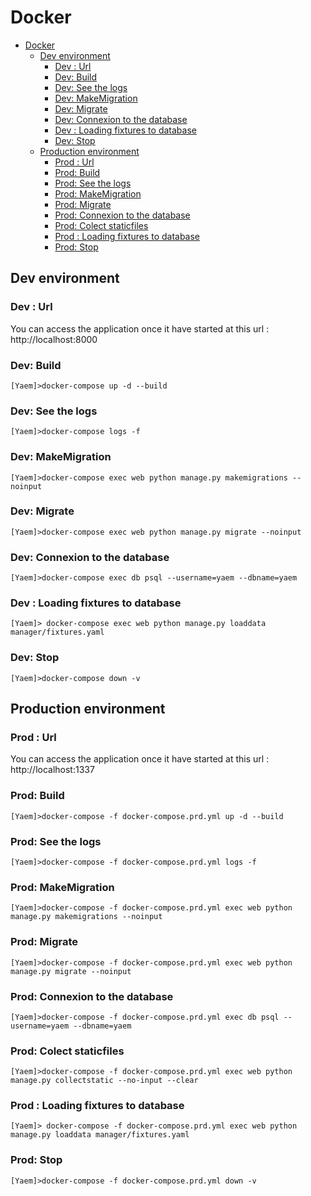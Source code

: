 # Docker

- [Docker](#docker)
  - [Dev environment](#dev-environment)
    - [Dev : Url](#dev--url)
    - [Dev: Build](#dev-build)
    - [Dev: See the logs](#dev-see-the-logs)
    - [Dev: MakeMigration](#dev-makemigration)
    - [Dev: Migrate](#dev-migrate)
    - [Dev: Connexion to the database](#dev-connexion-to-the-database)
    - [Dev : Loading fixtures to database](#dev--loading-fixtures-to-database)
    - [Dev: Stop](#dev-stop)
  - [Production environment](#production-environment)
    - [Prod : Url](#prod--url)
    - [Prod: Build](#prod-build)
    - [Prod: See the logs](#prod-see-the-logs)
    - [Prod: MakeMigration](#prod-makemigration)
    - [Prod: Migrate](#prod-migrate)
    - [Prod: Connexion to the database](#prod-connexion-to-the-database)
    - [Prod: Colect staticfiles](#prod-colect-staticfiles)
    - [Prod : Loading fixtures to database](#prod--loading-fixtures-to-database)
    - [Prod: Stop](#prod-stop)

## Dev environment

### Dev : Url

You can access the application once it have started at this url : http://localhost:8000

### Dev: Build

```Shell
[Yaem]>docker-compose up -d --build
```

### Dev: See the logs

```Shell
[Yaem]>docker-compose logs -f
```

### Dev: MakeMigration

```Shell
[Yaem]>docker-compose exec web python manage.py makemigrations --noinput
```

### Dev: Migrate

```Shell
[Yaem]>docker-compose exec web python manage.py migrate --noinput
```

### Dev: Connexion to the database

```Shell
[Yaem]>docker-compose exec db psql --username=yaem --dbname=yaem
```

### Dev : Loading fixtures to database

```Shell
[Yaem]> docker-compose exec web python manage.py loaddata manager/fixtures.yaml
```

### Dev: Stop

```Shell
[Yaem]>docker-compose down -v
```

## Production environment

### Prod : Url

You can access the application once it have started at this url : http://localhost:1337

### Prod: Build

```Shell
[Yaem]>docker-compose -f docker-compose.prd.yml up -d --build
```

### Prod: See the logs

```Shell
[Yaem]>docker-compose -f docker-compose.prd.yml logs -f
```

### Prod: MakeMigration

```Shell
[Yaem]>docker-compose -f docker-compose.prd.yml exec web python manage.py makemigrations --noinput
```

### Prod: Migrate

```Shell
[Yaem]>docker-compose -f docker-compose.prd.yml exec web python manage.py migrate --noinput
```

### Prod: Connexion to the database

```Shell
[Yaem]>docker-compose -f docker-compose.prd.yml exec db psql --username=yaem --dbname=yaem
```

### Prod: Colect staticfiles

```Shell
[Yaem]>docker-compose -f docker-compose.prd.yml exec web python manage.py collectstatic --no-input --clear
```
### Prod : Loading fixtures to database

```Shell
[Yaem]> docker-compose -f docker-compose.prd.yml exec web python manage.py loaddata manager/fixtures.yaml
```

### Prod: Stop

```Shell
[Yaem]>docker-compose -f docker-compose.prd.yml down -v
```